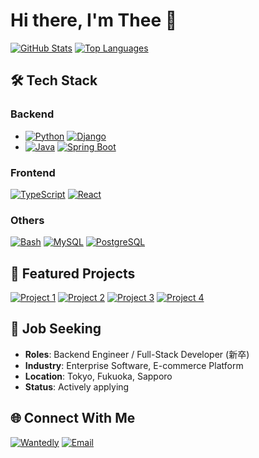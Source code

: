 # Hi there, I'm Thee 👋

[![GitHub Stats](https://github-readme-stats-rho-three-33.vercel.app/api?username=Thee5176&show_icons=true&theme=vue)](https://github.com/anuraghazra/github-readme-stats)
[![Top Languages](https://github-readme-stats-rho-three-33.vercel.app/api/top-langs/?username=Thee5176&layout=compact&theme=vue)](https://github.com/anuraghazra/github-readme-stats)

## 🛠️ Tech Stack
### Backend
- [![Python](https://img.shields.io/badge/Python-3776AB?logo=python&logoColor=white)](https://github.com/topics/python) [![Django](https://img.shields.io/badge/Django-092E20?logo=django&logoColor=white)](https://github.com/topics/django)
- [![Java](https://img.shields.io/badge/Java-007396?logo=java&logoColor=white)](https://github.com/topics/java) [![Spring Boot](https://img.shields.io/badge/Spring_Boot-6DB33F?logo=spring-boot&logoColor=white)](https://github.com/topics/spring-boot)

### Frontend
[![TypeScript](https://img.shields.io/badge/TypeScript-3178C6?logo=typescript&logoColor=white)](https://github.com/topics/typescript)
[![React](https://img.shields.io/badge/React-61DAFB?logo=react&logoColor=black)](https://github.com/topics/react)
### Others
[![Bash](https://img.shields.io/badge/Bash-4EAA25?logo=gnubash&logoColor=white)](https://github.com/topics/bash)
[![MySQL](https://img.shields.io/badge/MySQL-4479A1?logo=mysql&logoColor=white)](https://github.com/topics/mysql)
[![PostgreSQL](https://img.shields.io/badge/PostgreSQL-4169E1?logo=postgresql&logoColor=white)](https://github.com/topics/postgresql)

## 🌟 Featured Projects
[![Project 1](https://github-readme-stats-rho-three-33.vercel.app/api/pin/?username=Thee5176&repo=Django_FastReckon&theme=vue)](https://github.com/Thee5176/Django_FastReckon)
[![Project 2](https://github-readme-stats-rho-three-33.vercel.app/api/pin/?username=Thee5176&repo=Clipboard_To_Anki&theme=vue)](https://github.com/Thee5176/Clipboard_To_Anki)
[![Project 3](https://github-readme-stats-rho-three-33.vercel.app/api/pin/?username=Thee5176&repo=Clipboard_To_Anki&theme=vue)](https://github.com/Thee5176/Clipboard_To_Anki)
[![Project 4](https://github-readme-stats-rho-three-33.vercel.app/api/pin/?username=Thee5176&repo=Clipboard_To_Anki&theme=vue)](https://github.com/Thee5176/Clipboard_To_Anki)

## 🎯 Job Seeking
- **Roles**: Backend Engineer / Full-Stack Developer (新卒)
- **Industry**: Enterprise Software, E-commerce Platform
- **Location**: Tokyo, Fukuoka, Sapporo
- **Status**: Actively applying

## 🌐 Connect With Me
[![Wantedly](https://img.shields.io/badge/Wantedly-00B4FF?logo=wantedly&logoColor=white)](https://www.wantedly.com/id/Thee5176)
[![Email](https://img.shields.io/badge/Email-EA4335?logo=gmail)](mailto:dev.thee5176@gmail.com)